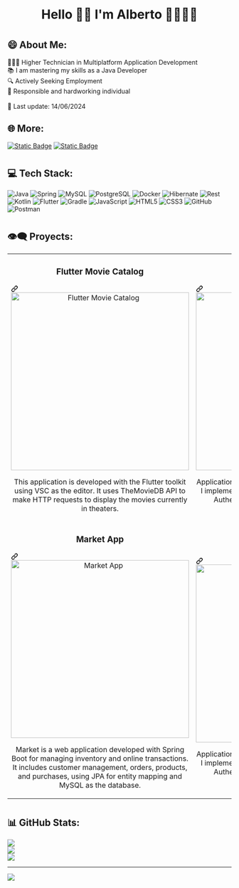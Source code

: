 <h1 align="center"> Hello 👋🏻 I'm Alberto 👨🏻‍💻✨</h1>

# <h2>😄 About Me:</h2>
👨🏻‍🎓 Higher Technician in Multiplatform Application Development<br>📚 I am mastering my skills as a Java Developer<br>🔍 Actively Seeking Employment<br>🦾 Responsible and hardworking individual<br><br>📆 Last update: 14/06/2024

## <h2>🌐 More:</h2>
<a href="https://www.linkedin.com/in/alberto-garcia-gomez"><img alt="Static Badge" src="https://img.shields.io/badge/LinkedIn-blue?logo=linkedin&logoColor=white"></a>
<a href="https://drive.google.com/file/d/1A4EKtOlDkg5bmNnCKI9L9Kp3TxZIdOPc/view"><img alt="Static Badge" src="https://img.shields.io/badge/Curriculum-red?logo=readdotcv&logoColor=white"></a>


# <h2>💻 Tech Stack: </h2>
![Java](https://img.shields.io/badge/java-%23ED8B00.svg?style=for-the-badge&logo=openjdk&logoColor=white) 
![Spring](https://img.shields.io/badge/Spring_Boot-F2F4F9?style=for-the-badge&logo=spring-boot) 
![MySQL](https://img.shields.io/badge/mysql-4479A1.svg?style=for-the-badge&logo=mysql&logoColor=white)
![PostgreSQL](https://img.shields.io/badge/PostgreSQL-316192?style=for-the-badge&logo=postgresql&logoColor=white)
![Docker](https://img.shields.io/badge/Docker-2CA5E0?style=for-the-badge&logo=docker&logoColor=white)
![Hibernate](https://img.shields.io/badge/Hibernate-59666C?style=for-the-badge&logo=Hibernate&logoColor=white)
![Rest](https://img.shields.io/badge/Rest-FF3621?style=for-the-badge&logo=Databricks&logoColor=white)
![Kotlin](https://img.shields.io/badge/kotlin-%237F52FF.svg?style=for-the-badge&logo=kotlin&logoColor=white) 
![Flutter](https://img.shields.io/badge/Flutter-02569B?style=for-the-badge&logo=flutter&logoColor=white) 
![Gradle](https://img.shields.io/badge/gradle-02303A?style=for-the-badge&logo=gradle&logoColor=white)
![JavaScript](https://img.shields.io/badge/javascript-%23323330.svg?style=for-the-badge&logo=javascript&logoColor=%23F7DF1E) 
![HTML5](https://img.shields.io/badge/html5-%23E34F26.svg?style=for-the-badge&logo=html5&logoColor=white) 
![CSS3](https://img.shields.io/badge/css3-%231572B6.svg?style=for-the-badge&logo=css3&logoColor=white) 
![GitHub](https://img.shields.io/badge/github-%23121011.svg?style=for-the-badge&logo=github&logoColor=white)
![Postman](https://img.shields.io/badge/Postman-FF6C37?style=for-the-badge&logo=Postman&logoColor=white)


# <h2>👁‍🗨 Proyects: </h2>
<table>
  <tbody>
    <tr>
      <td width="50%">
        <div class="markdown-heading" dir="auto"><h3 align="center" class="heading-element" dir="auto">Flutter Movie Catalog</h3><a id="user-content-flutter-movie-catalog" class="anchor" aria-label="Permalink: Flutter Movie Catalog" href="#app-catalog"><svg class="octicon octicon-link" viewBox="0 0 16 16" version="1.1" width="16" height="16" aria-hidden="true"><path d="m7.775 3.275 1.25-1.25a3.5 3.5 0 1 1 4.95 4.95l-2.5 2.5a3.5 3.5 0 0 1-4.95 0 .751.751 0 0 1 .018-1.042.751.751 0 0 1 1.042-.018 1.998 1.998 0 0 0 2.83 0l2.5-2.5a2.002 2.002 0 0 0-2.83-2.83l-1.25 1.25a.751.751 0 0 1-1.042-.018.751.751 0 0 1-.018-1.042Zm-4.69 9.64a1.998 1.998 0 0 0 2.83 0l1.25-1.25a.751.751 0 0 1 1.042.018.751.751 0 0 1 .018 1.042l-1.25 1.25a3.5 3.5 0 1 1-4.95-4.95l2.5-2.5a3.5 3.5 0 0 1 4.95 0 .751.751 0 0 1-.018 1.042.751.751 0 0 1-1.042.018 1.998 1.998 0 0 0-2.83 0l-2.5 2.5a1.998 1.998 0 0 0 0 2.83Z"></path></svg></a>
        </div>
        <div align="center" dir="auto">
          <a <a href="https://github.com/albingg98/Flutter_MovieCatalog.git"><img src="https://github.com/albingg98/albingg98/assets/77321072/c1ccc432-ac85-40a0-b466-ca9325553829" width="400" alt="Flutter Movie Catalog" data-canonical-src="https://i.imgur.com/7uCBigG.jpg" style="max-width: 100%;"> </a>
<p dir="auto"></p><p dir="auto">This application is developed with the Flutter toolkit using VSC as the editor. It uses TheMovieDB API to make HTTP requests to display the movies currently in theaters.</p>
        </div>
      </td>
      <td width="50%">
        <div class="markdown-heading" dir="auto"><h3 align="center" class="heading-element" dir="auto">Kotlin Sport App</h3><a id="user-content-kotlin-sport-app" class="anchor" aria-label="Permalink: Kotlin Sport App" href="#app-catalog"><svg class="octicon octicon-link" viewBox="0 0 16 16" version="1.1" width="16" height="16" aria-hidden="true"><path d="m7.775 3.275 1.25-1.25a3.5 3.5 0 1 1 4.95 4.95l-2.5 2.5a3.5 3.5 0 0 1-4.95 0 .751.751 0 0 1 .018-1.042.751.751 0 0 1 1.042-.018 1.998 1.998 0 0 0 2.83 0l2.5-2.5a2.002 2.002 0 0 0-2.83-2.83l-1.25 1.25a.751.751 0 0 1-1.042-.018.751.751 0 0 1-.018-1.042Zm-4.69 9.64a1.998 1.998 0 0 0 2.83 0l1.25-1.25a.751.751 0 0 1 1.042.018.751.751 0 0 1 .018 1.042l-1.25 1.25a3.5 3.5 0 1 1-4.95-4.95l2.5-2.5a3.5 3.5 0 0 1 4.95 0 .751.751 0 0 1-.018 1.042.751.751 0 0 1-1.042.018 1.998 1.998 0 0 0-2.83 0l-2.5 2.5a1.998 1.998 0 0 0 0 2.83Z"></path></svg></a>
        </div>
        <div align="center" dir="auto">
          <a href="https://github.com/albingg98/Android_BeYourBest.git"><img src="https://github.com/albingg98/albingg98/assets/77321072/df6b3978-0d7d-4957-ab8d-28f7354f64cd" width="400" alt="Kotlin Sport App" data-canonical-src="https://i.imgur.com/7uCBigG.jpg" style="max-width: 100%;"></a>
<p dir="auto"></p><p dir="auto">Application developed in Android Studio using Kotlin. I implemented Firebase to use its services such as Authentication and Database. I also used a geolocation algorithm.</p>
        </div>
      </td>
    </tr>
    <tr>
      <td width="50%">
        <div class="markdown-heading" dir="auto"><h3 align="center" class="heading-element" dir="auto">Market App</h3><a id="user-content-market-app" class="anchor" aria-label="Permalink: Market App" href="#app-catalog"><svg class="octicon octicon-link" viewBox="0 0 16 16" version="1.1" width="16" height="16" aria-hidden="true"><path d="m7.775 3.275 1.25-1.25a3.5 3.5 0 1 1 4.95 4.95l-2.5 2.5a3.5 3.5 0 0 1-4.95 0 .751.751 0 0 1 .018-1.042.751.751 0 0 1 1.042-.018 1.998 1.998 0 0 0 2.83 0l2.5-2.5a2.002 2.002 0 0 0-2.83-2.83l-1.25 1.25a.751.751 0 0 1-1.042-.018.751.751 0 0 1-.018-1.042Zm-4.69 9.64a1.998 1.998 0 0 0 2.83 0l1.25-1.25a.751.751 0 0 1 1.042.018.751.751 0 0 1 .018 1.042l-1.25 1.25a3.5 3.5 0 1 1-4.95-4.95l2.5-2.5a3.5 3.5 0 0 1 4.95 0 .751.751 0 0 1-.018 1.042.751.751 0 0 1-1.042.018 1.998 1.998 0 0 0-2.83 0l-2.5 2.5a1.998 1.998 0 0 0 0 2.83Z"></path></svg></a>
        </div>
        <div align="center" dir="auto">
          <a <a href="https://github.com/albingg98/market.git"><img src="https://github.com/albingg98/albingg98/assets/77321072/c1ccc432-ac85-40a0-b466-ca9325553829" width="400" alt="Market App" data-canonical-src="https://imgur.com/a/aadb5r8" style="max-width: 100%;"> </a>
<p dir="auto"></p><p dir="auto">Market is a web application developed with Spring Boot for managing inventory and online transactions. It includes customer management, orders, products, and purchases, using JPA for entity mapping and MySQL as the database.</p>
        </div>
      </td>
      <td width="50%">
        <div class="markdown-heading" dir="auto"><h3 align="center" class="heading-element" dir="auto">Kotlin Sport App</h3><a id="user-content-kotlin-sport-app" class="anchor" aria-label="Permalink: Kotlin Sport App" href="#app-catalog"><svg class="octicon octicon-link" viewBox="0 0 16 16" version="1.1" width="16" height="16" aria-hidden="true"><path d="m7.775 3.275 1.25-1.25a3.5 3.5 0 1 1 4.95 4.95l-2.5 2.5a3.5 3.5 0 0 1-4.95 0 .751.751 0 0 1 .018-1.042.751.751 0 0 1 1.042-.018 1.998 1.998 0 0 0 2.83 0l2.5-2.5a2.002 2.002 0 0 0-2.83-2.83l-1.25 1.25a.751.751 0 0 1-1.042-.018.751.751 0 0 1-.018-1.042Zm-4.69 9.64a1.998 1.998 0 0 0 2.83 0l1.25-1.25a.751.751 0 0 1 1.042.018.751.751 0 0 1 .018 1.042l-1.25 1.25a3.5 3.5 0 1 1-4.95-4.95l2.5-2.5a3.5 3.5 0 0 1 4.95 0 .751.751 0 0 1-.018 1.042.751.751 0 0 1-1.042.018 1.998 1.998 0 0 0-2.83 0l-2.5 2.5a1.998 1.998 0 0 0 0 2.83Z"></path></svg></a>
        </div>
        <div align="center" dir="auto">
          <a href="https://github.com/albingg98/Android_BeYourBest.git"><img src="https://github.com/albingg98/albingg98/assets/77321072/df6b3978-0d7d-4957-ab8d-28f7354f64cd" width="400" alt="Kotlin Sport App" data-canonical-src="https://i.imgur.com/7uCBigG.jpg" style="max-width: 100%;"></a>
<p dir="auto"></p><p dir="auto">Application developed in Android Studio using Kotlin. I implemented Firebase to use its services such as Authentication and Database. I also used a geolocation algorithm.</p>
        </div>
      </td>
    </tr>
  </tbody>
</table>

# <h2>📊 GitHub Stats:</h2>
![](https://github-readme-stats.vercel.app/api?username=albingg98&theme=dark&hide_border=false&include_all_commits=true&count_private=true)<br/>
![](https://github-readme-streak-stats.herokuapp.com/?user=albingg98&theme=dark&hide_border=false)<br/>
![](https://github-readme-stats.vercel.app/api/top-langs/?username=albingg98&theme=dark&hide_border=false&include_all_commits=true&count_private=true&layout=compact)

---
[![](https://visitcount.itsvg.in/api?id=albingg98&icon=0&color=1)](https://visitcount.itsvg.in)
